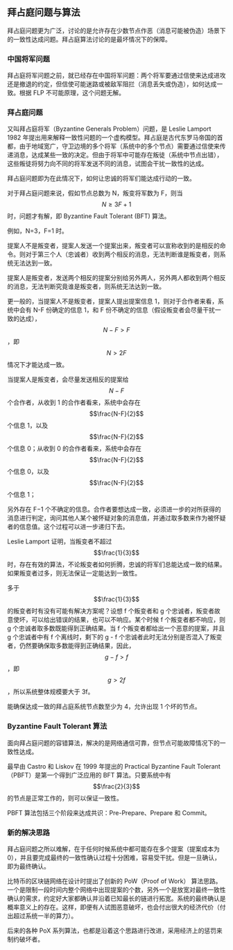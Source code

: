 ## 拜占庭问题与算法

拜占庭问题更为广泛，讨论的是允许存在少数节点作恶（消息可能被伪造）场景下的一致性达成问题。拜占庭算法讨论的是最坏情况下的保障。

### 中国将军问题

拜占庭将军问题之前，就已经存在中国将军问题：两个将军要通过信使来达成进攻还是撤退的约定，但信使可能迷路或被敌军阻拦（消息丢失或伪造），如何达成一致。根据 FLP 不可能原理，这个问题无解。

### 拜占庭问题

又叫拜占庭将军（Byzantine Generals Problem）问题，是 Leslie Lamport 1982 年提出用来解释一致性问题的一个虚构模型。拜占庭是古代东罗马帝国的首都，由于地域宽广，守卫边境的多个将军（系统中的多个节点）需要通过信使来传递消息，达成某些一致的决定。但由于将军中可能存在叛徒（系统中节点出错），这些叛徒将努力向不同的将军发送不同的消息，试图会干扰一致性的达成。

拜占庭问题即为在此情况下，如何让忠诚的将军们能达成行动的一致。

对于拜占庭问题来说，假如节点总数为 N，叛变将军数为 F，则当 $$ N \ge 3F+1 $$ 时，问题才有解，即 Byzantine Fault Tolerant (BFT) 算法。

例如，N=3，F=1 时。

提案人不是叛变者，提案人发送一个提案出来，叛变者可以宣称收到的是相反的命令。则对于第三个人（忠诚者）收到两个相反的消息，无法判断谁是叛变者，则系统无法达到一致。

提案人是叛变者，发送两个相反的提案分别给另外两人，另外两人都收到两个相反的消息，无法判断究竟谁是叛变者，则系统无法达到一致。

更一般的，当提案人不是叛变者，提案人提出提案信息 1，则对于合作者来看，系统中会有 N-F 份确定的信息 1，和 F 份不确定的信息（假设叛变者会尽量干扰一致的达成），$$ N−F \gt F $$，即 $$N \gt 2F$$ 情况下才能达成一致。

当提案人是叛变者，会尽量发送相反的提案给 $$N-F$$ 个合作者，从收到 1 的合作者看来，系统中会存在 $$\frac{N-F}{2}$$ 个信息 1，以及  $$\frac{N-F}{2}$$ 个信息 0；从收到 0 的合作者看来，系统中会存在 $$\frac{N-F}{2}$$ 个信息 0，以及 $$\frac{N-F}{2}$$ 个信息 1；

另外存在 F−1 个不确定的信息。合作者要想达成一致，必须进一步的对所获得的消息进行判定，询问其他人某个被怀疑对象的消息值，并通过取多数来作为被怀疑者的信息值。这个过程可以进一步递归下去。

Leslie Lamport 证明，当叛变者不超过 $$\frac{1}{3}$$ 时，存在有效的算法，不论叛变者如何折腾，忠诚的将军们总能达成一致的结果。如果叛变者过多，则无法保证一定能达到一致性。

多于 $$\frac{1}{3}$$ 的叛变者时有没有可能有解决方案呢？设想 f 个叛变者和 g 个忠诚者，叛变者故意使坏，可以给出错误的结果，也可以不响应。某个时候 f 个叛变者都不响应，则 g 个忠诚者取多数既能得到正确结果。当 f 个叛变者都给出一个恶意的提案，并且 g 个忠诚者中有 f 个离线时，剩下的 g - f 个忠诚者此时无法分别是否混入了叛变者，仍然要确保取多数能得到正确结果，因此，$$ g - f > f $$，即 $$ g > 2f $$，所以系统整体规模要大于 3f。

能确保达成一致的拜占庭系统节点数至少为 4，允许出现 1 个坏的节点。

### Byzantine Fault Tolerant 算法

面向拜占庭问题的容错算法，解决的是网络通信可靠，但节点可能故障情况下的一致性达成。

最早由 Castro 和 Liskov 在 1999 年提出的 Practical Byzantine Fault Tolerant（PBFT）是第一个得到广泛应用的 BFT 算法。只要系统中有 $$\frac{2}{3}$$ 的节点是正常工作的，则可以保证一致性。

PBFT 算法包括三个阶段来达成共识：Pre-Prepare、Prepare 和 Commit。

### 新的解决思路

拜占庭问题之所以难解，在于任何时候系统中都可能存在多个提案（提案成本为 0），并且要完成最终的一致性确认过程十分困难，容易受干扰。但是一旦确认，即为最终确认。

比特币的区块链网络在设计时提出了创新的 PoW（Proof of Work） 算法思路。一个是限制一段时间内整个网络中出现提案的个数，另外一个是放宽对最终一致性确认的需求，约定好大家都确认并沿着已知最长的链进行拓宽。系统的最终确认是概率意义上的存在。这样，即便有人试图恶意破坏，也会付出很大的经济代价（付出超过系统一半的算力）。

后来的各种 PoX 系列算法，也都是沿着这个思路进行改进，采用经济上的惩罚来制约破坏者。

